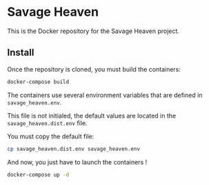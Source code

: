 Savage Heaven
=============

This is the Docker repository for the Savage Heaven project.

Install
-------

Once the repository is cloned, you must build the containers:

```sh
docker-compose build
```

The containers use several environment variables that are defined in ```savage_heaven.env```.

This file is not initialed, the default values are located in the ```savage_heaven.dist.env``` file.

You must copy the default file:

```sh
cp savage_heaven.dist.env savage_heaven.env
```

And now, you just have to launch the containers !

```sh
docker-compose up -d
```
